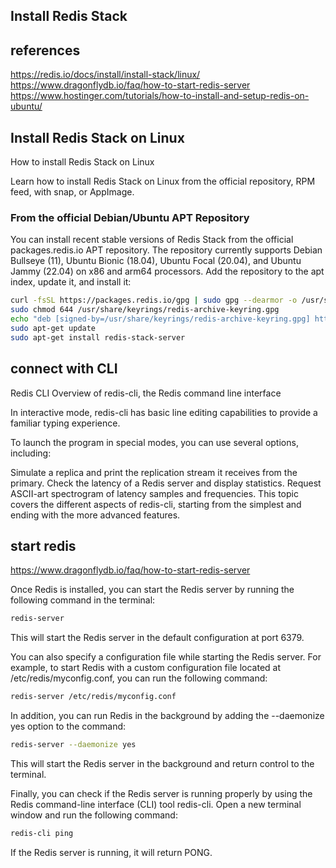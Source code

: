 ## Install Redis Stack

## references

<https://redis.io/docs/install/install-stack/linux/>
<https://www.dragonflydb.io/faq/how-to-start-redis-server>
<https://www.hostinger.com/tutorials/how-to-install-and-setup-redis-on-ubuntu/>

## Install Redis Stack on Linux

How to install Redis Stack on Linux

Learn how to install Redis Stack on Linux from the official repository, RPM feed, with snap, or AppImage.

### From the official Debian/Ubuntu APT Repository

You can install recent stable versions of Redis Stack from the official packages.redis.io APT repository. The repository currently supports Debian Bullseye (11), Ubuntu Bionic (18.04), Ubuntu Focal (20.04), and Ubuntu Jammy (22.04) on x86 and arm64 processors. Add the repository to the apt index, update it, and install it:

```bash
curl -fsSL https://packages.redis.io/gpg | sudo gpg --dearmor -o /usr/share/keyrings/redis-archive-keyring.gpg
sudo chmod 644 /usr/share/keyrings/redis-archive-keyring.gpg
echo "deb [signed-by=/usr/share/keyrings/redis-archive-keyring.gpg] https://packages.redis.io/deb $(lsb_release -cs) main" | sudo tee /etc/apt/sources.list.d/redis.list
sudo apt-get update
sudo apt-get install redis-stack-server
```

## connect with CLI

Redis CLI
Overview of redis-cli, the Redis command line interface

In interactive mode, redis-cli has basic line editing capabilities to provide a familiar typing experience.

To launch the program in special modes, you can use several options, including:

Simulate a replica and print the replication stream it receives from the primary.
Check the latency of a Redis server and display statistics.
Request ASCII-art spectrogram of latency samples and frequencies.
This topic covers the different aspects of redis-cli, starting from the simplest and ending with the more advanced features.

## start redis

<https://www.dragonflydb.io/faq/how-to-start-redis-server>

Once Redis is installed, you can start the Redis server by running the following command in the terminal:

```bash
redis-server
```

This will start the Redis server in the default configuration at port 6379.

You can also specify a configuration file while starting the Redis server. For example, to start Redis with a custom configuration file located at /etc/redis/myconfig.conf, you can run the following command:

```bash
redis-server /etc/redis/myconfig.conf
```

In addition, you can run Redis in the background by adding the --daemonize yes option to the command:

```bash
redis-server --daemonize yes
```

This will start the Redis server in the background and return control to the terminal.

Finally, you can check if the Redis server is running properly by using the Redis command-line interface (CLI) tool redis-cli. Open a new terminal window and run the following command:

```bash
redis-cli ping
```

If the Redis server is running, it will return PONG.
